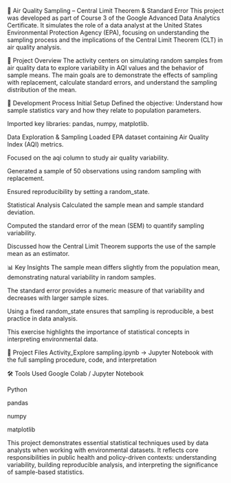 🌿 Air Quality Sampling – Central Limit Theorem & Standard Error
This project was developed as part of Course 3 of the Google Advanced Data Analytics Certificate. It simulates the role of a data analyst at the United States Environmental Protection Agency (EPA), focusing on understanding the sampling process and the implications of the Central Limit Theorem (CLT) in air quality analysis.

📌 Project Overview
The activity centers on simulating random samples from air quality data to explore variability in AQI values and the behavior of sample means. The main goals are to demonstrate the effects of sampling with replacement, calculate standard errors, and understand the sampling distribution of the mean.

🧪 Development Process
Initial Setup
Defined the objective: Understand how sample statistics vary and how they relate to population parameters.

Imported key libraries: pandas, numpy, matplotlib.

Data Exploration & Sampling
Loaded EPA dataset containing Air Quality Index (AQI) metrics.

Focused on the aqi column to study air quality variability.

Generated a sample of 50 observations using random sampling with replacement.

Ensured reproducibility by setting a random_state.

Statistical Analysis
Calculated the sample mean and sample standard deviation.

Computed the standard error of the mean (SEM) to quantify sampling variability.

Discussed how the Central Limit Theorem supports the use of the sample mean as an estimator.

📊 Key Insights
The sample mean differs slightly from the population mean, demonstrating natural variability in random samples.

The standard error provides a numeric measure of that variability and decreases with larger sample sizes.

Using a fixed random_state ensures that sampling is reproducible, a best practice in data analysis.

This exercise highlights the importance of statistical concepts in interpreting environmental data.

📁 Project Files
Activity_Explore sampling.ipynb
→ Jupyter Notebook with the full sampling procedure, code, and interpretation

🛠 Tools Used
Google Colab / Jupyter Notebook

Python

pandas

numpy

matplotlib

This project demonstrates essential statistical techniques used by data analysts when working with environmental datasets. It reflects core responsibilities in public health and policy-driven contexts: understanding variability, building reproducible analysis, and interpreting the significance of sample-based statistics.

